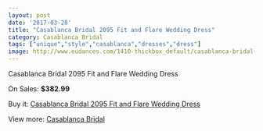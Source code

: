 ```yaml
---
layout: post
date: '2017-03-28'
title: "Casablanca Bridal 2095 Fit and Flare Wedding Dress"
category: Casablanca Bridal
tags: ["unique","style","casablanca","dresses","dress"]
image: http://www.eudances.com/1410-thickbox_default/casablanca-bridal-2095-fit-and-flare-wedding-dress.jpg
---
```

Casablanca Bridal 2095 Fit and Flare Wedding Dress

On Sales: **$382.99**
<a href="https://www.eudances.com/en/casablanca-bridal/496-casablanca-bridal-2095-fit-and-flare-wedding-dress.html"><amp-img layout="responsive" width="600" height="600" src="//www.eudances.com/1410-thickbox_default/casablanca-bridal-2095-fit-and-flare-wedding-dress.jpg" alt="Casablanca Bridal 2095 Fit and Flare Wedding Dress 0" /></a>
<a href="https://www.eudances.com/en/casablanca-bridal/496-casablanca-bridal-2095-fit-and-flare-wedding-dress.html"><amp-img layout="responsive" width="600" height="600" src="//www.eudances.com/1412-thickbox_default/casablanca-bridal-2095-fit-and-flare-wedding-dress.jpg" alt="Casablanca Bridal 2095 Fit and Flare Wedding Dress 1" /></a>
<a href="https://www.eudances.com/en/casablanca-bridal/496-casablanca-bridal-2095-fit-and-flare-wedding-dress.html"><amp-img layout="responsive" width="600" height="600" src="//www.eudances.com/1411-thickbox_default/casablanca-bridal-2095-fit-and-flare-wedding-dress.jpg" alt="Casablanca Bridal 2095 Fit and Flare Wedding Dress 2" /></a>

Buy it: [Casablanca Bridal 2095 Fit and Flare Wedding Dress](https://www.eudances.com/en/casablanca-bridal/496-casablanca-bridal-2095-fit-and-flare-wedding-dress.html "Casablanca Bridal 2095 Fit and Flare Wedding Dress")

View more: [Casablanca Bridal](https://www.eudances.com/en/4-casablanca-bridal "Casablanca Bridal")